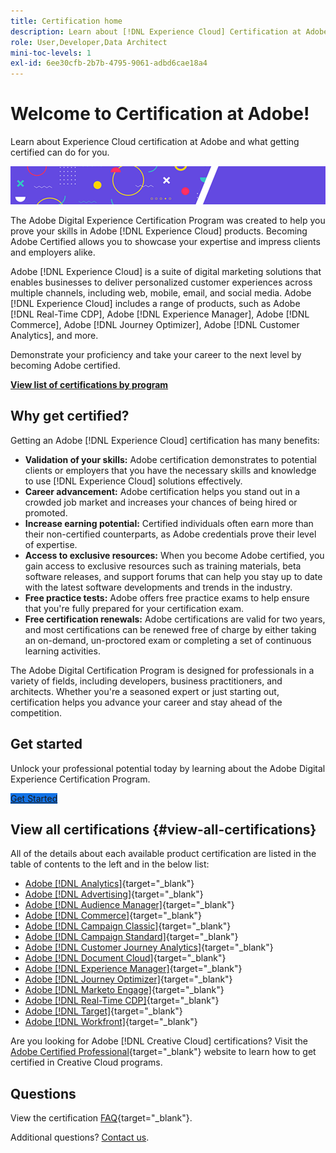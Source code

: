 ```yaml
---
title: Certification home
description: Learn about [!DNL Experience Cloud] Certification at Adobe. Find out what getting certified can do for you.
role: User,Developer,Data Architect
mini-toc-levels: 1
exl-id: 6ee30cfb-2b7b-4795-9061-adbd6cae18a4
---
```

# Welcome to Certification at Adobe!

Learn about Experience Cloud certification at Adobe and what getting certified can do for you.

![Banner](/help/certifications/assets/home_banner_smallwide.png)

The Adobe Digital Experience Certification Program was created to help you prove your skills in Adobe [!DNL Experience Cloud] products. Becoming Adobe Certified allows you to showcase your expertise and impress clients and employers alike.

Adobe [!DNL Experience Cloud] is a suite of digital marketing solutions that enables businesses to deliver personalized customer experiences across multiple channels, including web, mobile, email, and social media. Adobe [!DNL Experience Cloud] includes a range of products, such as Adobe [!DNL Real-Time CDP], Adobe [!DNL Experience Manager], Adobe [!DNL Commerce], Adobe [!DNL Journey Optimizer], Adobe [!DNL Customer Analytics], and more.

Demonstrate your proficiency and take your career to the next level by becoming Adobe certified.

[**View list of certifications by program**](#view-all-certifications)

## Why get certified?

Getting an Adobe [!DNL Experience Cloud] certification has many benefits:

* **Validation of your skills:** Adobe certification demonstrates to potential clients or employers that you have the necessary skills and knowledge to use [!DNL Experience Cloud] solutions effectively.
* **Career advancement:** Adobe certification helps you stand out in a crowded job market and increases your chances of being hired or promoted.
* **Increase earning potential:** Certified individuals often earn more than their non-certified counterparts, as Adobe credentials prove their level of expertise.
* **Access to exclusive resources:** When you become Adobe certified, you gain access to exclusive resources such as training materials, beta software releases, and support forums that can help you stay up to date with the latest software developments and trends in the industry.
* **Free practice tests:** Adobe offers free practice exams to help ensure that you're fully prepared for your certification exam.
* **Free certification renewals:** Adobe certifications are valid for two years, and most certifications can be renewed free of charge by either taking an on-demand, un-proctored exam or completing a set of continuous learning activities.

The Adobe Digital Certification Program is designed for professionals in a variety of fields, including developers, business practitioners, and architects. Whether you're a seasoned expert or just starting out, certification helps you advance your career and stay ahead of the competition.

## Get started

Unlock your professional potential today by learning about the Adobe Digital Experience Certification Program. 

<a href="https://experienceleague.adobe.com/docs/certification/certification/getting-started.html" target="_blank" class="spectrum-Button spectrum-Button--fill spectrum-Button--accent spectrum-Button--sizeM is-margin-bottom-big-big at-element-click-tracking" style="background-color:#1473E6"><span class="spectrum-Button-label has-no-wrap">Get Started</span></a>

## View all certifications {#view-all-certifications}

All of the details about each available product certification are listed in the table of contents to the left and in the below list:

* [Adobe [!DNL Analytics]](/help/certifications/aa/aa-overview.md){target="_blank"}
* [Adobe [!DNL Advertising]](/help/certifications/aac/aac-overview.md){target="_blank"}
* [Adobe [!DNL Audience Manager]](/help/certifications/aam/aam-overview.md){target="_blank"}
* [Adobe [!DNL Commerce]](/help/certifications/ac/ac-overview.md){target="_blank"}
* [Adobe [!DNL Campaign Classic]](/help/certifications/acc/acc-overview.md){target="_blank"}
* [Adobe [!DNL Campaign Standard]](/help/certifications/acs/acs-overview.md){target="_blank"}
* [Adobe [!DNL Customer Journey Analytics]](/help/certifications/acja/acja-overview.md){target="_blank"}
* [Adobe [!DNL Document Cloud]](/help/certifications/adc/adc-overview.md){target="_blank"}
* [Adobe [!DNL Experience Manager]](/help/certifications/aem/aem-overview.md){target="_blank"}
* [Adobe [!DNL Journey Optimizer]](/help/certifications/ajo/ajo-overview.md){target="_blank"}
* [Adobe [!DNL Marketo Engage]](/help/certifications/ame/ame-overview.md){target="_blank"}
* [Adobe [!DNL Real-Time CDP]](/help/certifications/rtcdp/rtcdp-overview.md){target="_blank"}
* [Adobe [!DNL Target]](/help/certifications/at/at-overview.md){target="_blank"}
* [Adobe [!DNL Workfront]](/help/certifications/aw/aw-overview.md){target="_blank"}

Are you looking for Adobe [!DNL Creative Cloud] certifications? Visit the [Adobe Certified Professional](https://certifiedprofessional.adobe.com/en/home){target="_blank"} website to learn how to get certified in Creative Cloud programs.

## Questions

View the certification [FAQ](https://experienceleague.adobe.com/docs/certification/certification/faq.html){target="_blank"}.

Additional questions? [Contact us](mailto:certif@adobe.com).